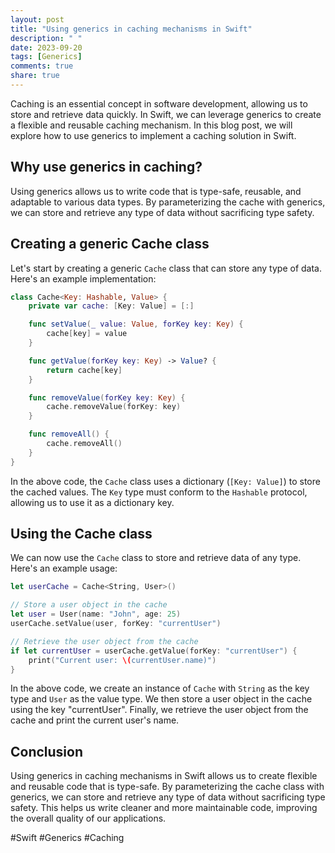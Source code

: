```yaml
---
layout: post
title: "Using generics in caching mechanisms in Swift"
description: " "
date: 2023-09-20
tags: [Generics]
comments: true
share: true
---
```


Caching is an essential concept in software development, allowing us to store and retrieve data quickly. In Swift, we can leverage generics to create a flexible and reusable caching mechanism. In this blog post, we will explore how to use generics to implement a caching solution in Swift.

## Why use generics in caching?

Using generics allows us to write code that is type-safe, reusable, and adaptable to various data types. By parameterizing the cache with generics, we can store and retrieve any type of data without sacrificing type safety.

## Creating a generic Cache class

Let's start by creating a generic `Cache` class that can store any type of data. Here's an example implementation:

```swift
class Cache<Key: Hashable, Value> {
    private var cache: [Key: Value] = [:]

    func setValue(_ value: Value, forKey key: Key) {
        cache[key] = value
    }

    func getValue(forKey key: Key) -> Value? {
        return cache[key]
    }

    func removeValue(forKey key: Key) {
        cache.removeValue(forKey: key)
    }

    func removeAll() {
        cache.removeAll()
    }
}
```

In the above code, the `Cache` class uses a dictionary (`[Key: Value]`) to store the cached values. The `Key` type must conform to the `Hashable` protocol, allowing us to use it as a dictionary key.

## Using the Cache class

We can now use the `Cache` class to store and retrieve data of any type. Here's an example usage:

```swift
let userCache = Cache<String, User>()

// Store a user object in the cache
let user = User(name: "John", age: 25)
userCache.setValue(user, forKey: "currentUser")

// Retrieve the user object from the cache
if let currentUser = userCache.getValue(forKey: "currentUser") {
    print("Current user: \(currentUser.name)")
}
```

In the above code, we create an instance of `Cache` with `String` as the key type and `User` as the value type. We then store a user object in the cache using the key "currentUser". Finally, we retrieve the user object from the cache and print the current user's name.

## Conclusion

Using generics in caching mechanisms in Swift allows us to create flexible and reusable code that is type-safe. By parameterizing the cache class with generics, we can store and retrieve any type of data without sacrificing type safety. This helps us write cleaner and more maintainable code, improving the overall quality of our applications.

#Swift #Generics #Caching
